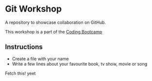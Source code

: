# Git Workshop

A repository to showcase collaboration on GitHub.

This workshop is a part of the [Coding Bootcamp](https://github.com/acmbpdc/coding-bootcamp)


## Instructions

* Create a file with your name
* Write a few lines about your favourite book, tv show, movie or song

Fetch this!
yeet
